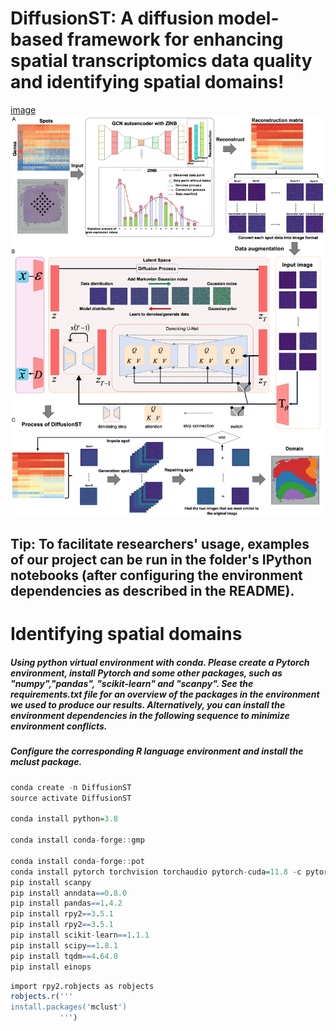 # DiffusionST: A diffusion model-based framework for enhancing spatial transcriptomics data quality and identifying spatial domains!

[image](https://github.com/cuiyaxuan/DiffusionST/assets/35548337/750286b0-1cef-4e5e-b4fc-3bf83ffe68c4)
![image](https://github.com/cuiyaxuan/DiffusionST/blob/main/workflow.png)
## Tip: To facilitate researchers' usage, examples of our project can be run in the folder's IPython notebooks (after configuring the environment dependencies as described in the README). <br>


# Identifying spatial domains
##### Using python virtual environment with conda. Please create a Pytorch environment, install Pytorch and some other packages, such as "numpy","pandas", "scikit-learn" and "scanpy". See the requirements.txt file for an overview of the packages in the environment we used to produce our results. Alternatively, you can install the environment dependencies in the following sequence to minimize environment conflicts. <br>

##### Configure the corresponding R language environment and install the mclust package.

```R
conda create -n DiffusionST
source activate DiffusionST

conda install python=3.8

conda install conda-forge::gmp

conda install conda-forge::pot
conda install pytorch torchvision torchaudio pytorch-cuda=11.8 -c pytorch -c nvidia
pip install scanpy
pip install anndata==0.8.0
pip install pandas==1.4.2
pip install rpy2==3.5.1
pip install rpy2==3.5.1
pip install scikit-learn==1.1.1
pip install scipy==1.8.1
pip install tqdm==4.64.0
pip install einops

```
```R
import rpy2.robjects as robjects
robjects.r('''
install.packages('mclust')
           ''')

```
